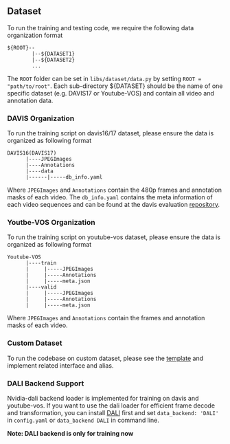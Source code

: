 ## Dataset

To run the training and testing code, we require the following data organization format
```
${ROOT}--
        |--${DATASET1}
        |--${DATASET2}
        ...
```
The `ROOT` folder can be set in `libs/dataset/data.py` by setting `ROOT = "path/to/root"`. Each sub-directory ${DATASET} should be the name of one specific dataset (e.g. DAVIS17 or Youtube-VOS) and contain all video and annotation data.

### DAVIS Organization

To run the training script on davis16/17 dataset, please ensure the data is organized as following format
```
DAVIS16(DAVIS17)
      |----JPEGImages
      |----Annotations
      |----data
      |------|-----db_info.yaml
```
Where `JPEGImages` and `Annotations` contain the 480p frames and annotation masks of each video. The `db_info.yaml` contains the meta information of each video sequences and can be found at the davis evaluation [repository](https://github.com/fperazzi/davis-2017/blob/master/data/db_info.yaml).

### Youtbe-VOS Organization
To run the training script on youtube-vos dataset, please ensure the data is organized as following format
```
Youtube-VOS
      |----train
      |     |-----JPEGImages
      |     |-----Annotations
      |     |-----meta.json
      |----valid
      |     |-----JPEGImages
      |     |-----Annotations
      |     |-----meta.json 
```
Where `JPEGImages` and `Annotations` contain the frames and annotation masks of each video.

### Custom Dataset

To run the codebase on custom dataset, please see the [template](./libs/dataset/template.py) and implement related interface and alias.

### DALI Backend Support

Nvidia-dali backend loader is implemented for training on davis and youtube-vos. If you want to use the dali loader for efficient frame decode and transformation, you can install [DALI](https://docs.nvidia.com/deeplearning/dali/user-guide/docs/index.html) first and set `data_backend: 'DALI'` in `config.yaml` or `data_backend DALI` in command line. 

**Note: DALI backend is only for training now**
